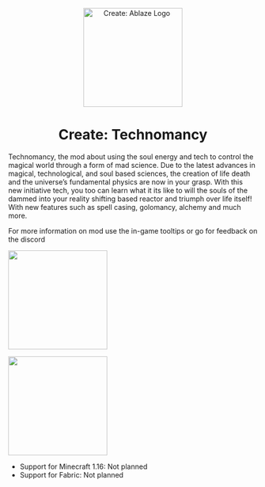 

<p align="center"><img src="https://user-images.githubusercontent.com/106500067/170905868-c33d367b-cd5a-44b4-bf47-302b45fee682.png" alt="Create: Ablaze Logo" width="200"></p>
<h1 align="center">Create: Technomancy  <br>
 </h1>
Technomancy, the mod about using the soul energy and tech to control the magical world through a form of mad science.
Due to the latest advances in magical, technological, and soul based sciences, the creation of life death and the universe’s fundamental physics are now in your grasp. With this new initiative tech, you too can learn what it its like to will the souls of the dammed into your reality shifting based reactor and triumph over life itself! With new features such as spell casing, golomancy, alchemy and much more.

</h1>

For more information on mod use the in-game tooltips or go for feedback on the discord

[<img src="https://i.imgur.com/0lLX9Oy.jpg" width="200">](https://github.com/Cosmos616/Technomancy/issues "Report Issues")

[<img src="https://i.imgur.com/aWrjfKJ.jpg" width="200">](https://discord.gg/acQ2tgkW "Feedback & Help")

- Support for Minecraft 1.16: Not planned
- Support for Fabric: Not planned

